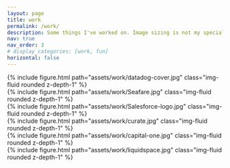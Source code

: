 ```yaml
---
layout: page
title: work
permalink: /work/
description: Some things I've worked on. Image sizing is not my specialty
nav: true
nav_order: 3
# display_categories: [work, fun]
horizontal: false
---
```




<div>
    <div class="col-sm mt-3 mt-md-0">
        {% include figure.html path="assets/work/datadog-cover.jpg" class="img-fluid rounded z-depth-1" %}
    </div>
    <div class="col-sm mt-3 mt-md-0">
        {% include figure.html path="assets/work/Seafare.jpg" class="img-fluid rounded z-depth-1" %}
    </div>
    <div class="col-sm mt-3 mt-md-0">
        {% include figure.html path="assets/work/Salesforce-logo.jpg" class="img-fluid rounded z-depth-1" %}
    </div>
    <div class="col-sm mt-3 mt-md-0">
        {% include figure.html path="assets/work/curate.jpg" class="img-fluid rounded z-depth-1" %}
    </div>
    <div class="col-sm mt-3 mt-md-0">
        {% include figure.html path="assets/work/capital-one.jpg" class="img-fluid rounded z-depth-1" %}
    </div>
    <div class="col-sm mt-3 mt-md-0">
        {% include figure.html path="assets/work/liquidspace.jpg" class="img-fluid rounded z-depth-1" %}
    </div>
    <div class="col-sm mt-3 mt-md-0">
    </div>
</div>

